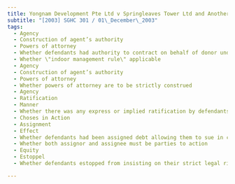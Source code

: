 ```yaml
---
title: Yongnam Development Pte Ltd v Springleaves Tower Ltd and Another 
subtitle: "[2003] SGHC 301 / 01\_December\_2003"
tags:
  - Agency
  - Construction of agent’s authority
  - Powers of attorney
  - Whether defendants had authority to contract on behalf of donor under terms of power of attorney
  - Whether \"indoor management rule\" applicable
  - Agency
  - Construction of agent’s authority
  - Powers of attorney
  - Whether powers of attorney are to be strictly construed
  - Agency
  - Ratification
  - Manner
  - Whether there was any express or implied ratification by defendants
  - Choses in Action
  - Assignment
  - Effect
  - Whether defendants had been assigned debt allowing them to sue in contract
  - Whether both assignor and assignee must be parties to action
  - Equity
  - Estoppel
  - Whether defendants estopped from insisting on their strict legal rights

---
```


